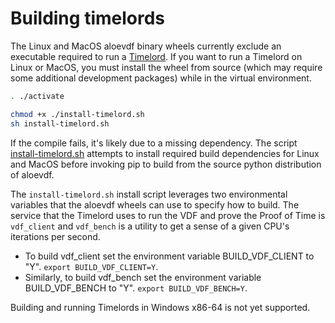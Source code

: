 # Building timelords

The Linux and MacOS aloevdf binary wheels currently exclude an executable
required to run a [Timelord](https://github.com/Aloe-Network/aloe-blockchain/wiki/Timelords).
If you want to run a Timelord on Linux or MacOS, you must install the wheel
from source (which may require some additional development packages) while in
the virtual environment.

```bash
. ./activate

chmod +x ./install-timelord.sh
sh install-timelord.sh
```

If the compile fails, it's likely due to a missing dependency. The script
[install-timelord.sh](https://github.com/Aloe-Network/aloe-blockchain/blob/main/install-timelord.sh)
attempts to install required build dependencies for Linux and MacOS before
invoking pip to build from the source python distribution of aloevdf.

The `install-timelord.sh` install script leverages two environmental variables
that the aloevdf wheels can use to specify how to build. The service that the
Timelord uses to run the VDF and prove the Proof of Time is `vdf_client` and
`vdf_bench` is a utility to get a sense of a given CPU's iterations per second.

- To build vdf_client set the environment variable BUILD_VDF_CLIENT to "Y".
`export BUILD_VDF_CLIENT=Y`.
- Similarly, to build vdf_bench set the environment variable BUILD_VDF_BENCH
to "Y". `export BUILD_VDF_BENCH=Y`.

Building and running Timelords in Windows x86-64 is not yet supported.
